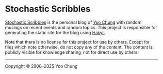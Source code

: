 # Stochastic Scribbles

[Stochastic Scribbles] is the personal blog of [Yoo Chung]
with random musings on recent events and random topics.
This project is responsible for generating the static site
for the blog using [Hakyll].

Note that there is no license for this project for use by others.
Except for files which note otherwise, do not copy any of the content.
The content is publicly visible for knowledge sharing, not for direct use by others.

[Stochastic Scribbles]: https://blog.chungyc.org/
[Yoo Chung]: https://chungyc.org/
[Hakyll]: https://jaspervdj.be/hakyll/

---

Copyright &copy; 2008&ndash;2025 Yoo Chung
